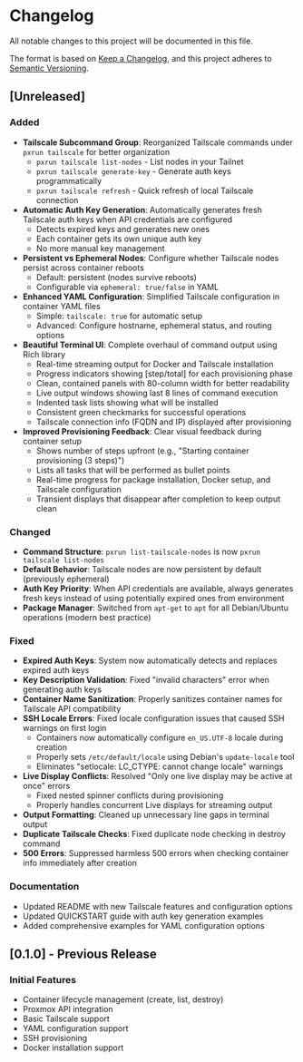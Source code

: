 # Changelog

All notable changes to this project will be documented in this file.

The format is based on [Keep a Changelog](https://keepachangelog.com/en/1.0.0/),
and this project adheres to [Semantic Versioning](https://semver.org/spec/v2.0.0.html).

## [Unreleased]

### Added
- **Tailscale Subcommand Group**: Reorganized Tailscale commands under `pxrun tailscale` for better organization
  - `pxrun tailscale list-nodes` - List nodes in your Tailnet
  - `pxrun tailscale generate-key` - Generate auth keys programmatically
  - `pxrun tailscale refresh` - Quick refresh of local Tailscale connection
- **Automatic Auth Key Generation**: Automatically generates fresh Tailscale auth keys when API credentials are configured
  - Detects expired keys and generates new ones
  - Each container gets its own unique auth key
  - No more manual key management
- **Persistent vs Ephemeral Nodes**: Configure whether Tailscale nodes persist across container reboots
  - Default: persistent (nodes survive reboots)
  - Configurable via `ephemeral: true/false` in YAML
- **Enhanced YAML Configuration**: Simplified Tailscale configuration in container YAML files
  - Simple: `tailscale: true` for automatic setup
  - Advanced: Configure hostname, ephemeral status, and routing options
- **Beautiful Terminal UI**: Complete overhaul of command output using Rich library
  - Real-time streaming output for Docker and Tailscale installation
  - Progress indicators showing [step/total] for each provisioning phase
  - Clean, contained panels with 80-column width for better readability
  - Live output windows showing last 8 lines of command execution
  - Indented task lists showing what will be installed
  - Consistent green checkmarks for successful operations
  - Tailscale connection info (FQDN and IP) displayed after provisioning
- **Improved Provisioning Feedback**: Clear visual feedback during container setup
  - Shows number of steps upfront (e.g., "Starting container provisioning (3 steps)")
  - Lists all tasks that will be performed as bullet points
  - Real-time progress for package installation, Docker setup, and Tailscale configuration
  - Transient displays that disappear after completion to keep output clean

### Changed
- **Command Structure**: `pxrun list-tailscale-nodes` is now `pxrun tailscale list-nodes`
- **Default Behavior**: Tailscale nodes are now persistent by default (previously ephemeral)
- **Auth Key Priority**: When API credentials are available, always generates fresh keys instead of using potentially expired ones from environment
- **Package Manager**: Switched from `apt-get` to `apt` for all Debian/Ubuntu operations (modern best practice)

### Fixed
- **Expired Auth Keys**: System now automatically detects and replaces expired auth keys
- **Key Description Validation**: Fixed "invalid characters" error when generating auth keys
- **Container Name Sanitization**: Properly sanitizes container names for Tailscale API compatibility
- **SSH Locale Errors**: Fixed locale configuration issues that caused SSH warnings on first login
  - Containers now automatically configure `en_US.UTF-8` locale during creation
  - Properly sets `/etc/default/locale` using Debian's `update-locale` tool
  - Eliminates "setlocale: LC_CTYPE: cannot change locale" warnings
- **Live Display Conflicts**: Resolved "Only one live display may be active at once" errors
  - Fixed nested spinner conflicts during provisioning
  - Properly handles concurrent Live displays for streaming output
- **Output Formatting**: Cleaned up unnecessary line gaps in terminal output
- **Duplicate Tailscale Checks**: Fixed duplicate node checking in destroy command
- **500 Errors**: Suppressed harmless 500 errors when checking container info immediately after creation

### Documentation
- Updated README with new Tailscale features and configuration options
- Updated QUICKSTART guide with auth key generation examples
- Added comprehensive examples for YAML configuration options

## [0.1.0] - Previous Release

### Initial Features
- Container lifecycle management (create, list, destroy)
- Proxmox API integration
- Basic Tailscale support
- YAML configuration support
- SSH provisioning
- Docker installation support